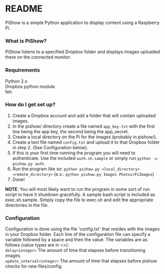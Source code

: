 # README #

PiShow is a simple Python application to display content using a Raspberry Pi.

### What is PiShow? ###

PiShow listens to a specified Dropbox folder and displays images uploaded there on the connected monitor.

### Requirements ###
Python 2.x  
Dropbox python module  
feh  

### How do I get set up? ###

1. Create a Dropbox account and add a folder that will contain uploaded images.
2. In the pishow/ directory create a file named `app_key.txt` with the first line being the app key, the second being the app_secret.
3. Create a local directory on the Pi for the images (probably in pishow/).
4. Create a text file named `config.txt` and upload it to that Dropbox folder in step 2. (See Configuration below).
5. If this is your first time running the program you will need to authenticate. Use the included `auth.sh.sample` or simply run `python -u pishow.py auth`.  
6. Run the program like so: `python pishow.py <local_directory> <remote_directory>` (e.x.: `python pishow.py Images Photos/PiImages`)
7. Done!  

**NOTE**: You will most likely want to run the program in some sort of run script to have it shutdown gracefully. A sample bash script is included as exec.sh.sample. Simply copy the file to exec.sh and edit the appropriate directories in the file.

### Configuration ###
Configuration is done using the file 'config.txt' that resides with the images in your Dropbox folder. Each line of the configuration file can specify a variable followed by a space and then the value. The variables are as follows (value types are in <>):  
`delay<integer>` The amount of time that elapses before transitioning images.  
`update_interval<integer>` The amount of time that elapses before pishow checks for new files/config.